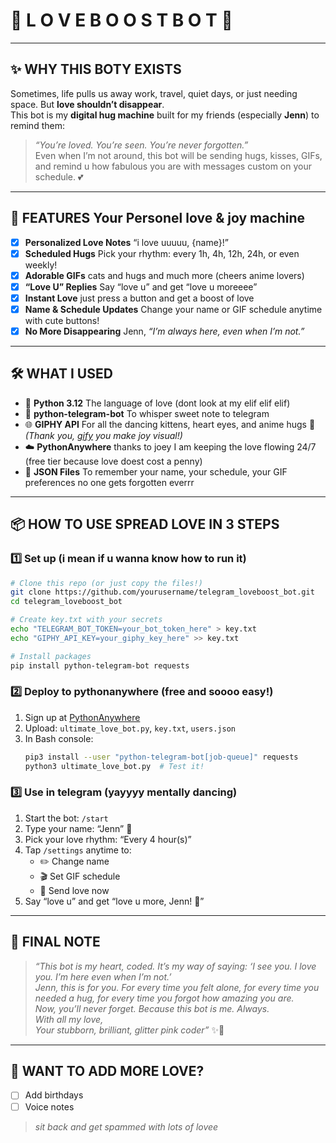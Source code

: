 # 💌 **L O V E  B O O S T B O T** 💌
---

## ✨ **WHY THIS BOTY EXISTS**

Sometimes, life pulls us away work, travel, quiet days, or just needing space. But **love shouldn’t disappear**.  
This bot is my **digital hug machine** built for my friends (especially **Jenn**) to remind them:  
> *“You’re loved. You’re seen. You’re never forgotten.”*  
Even when I’m not around, this bot will be sending hugs, kisses, GIFs, and remind u how fabulous you are with messages custom on your schedule. 💕

---

## 🚀 **FEATURES** Your Personel love & joy machine

- [x] **Personalized Love Notes** “i love uuuuu, {name}!”   
- [x] **Scheduled Hugs** Pick your rhythm: every 1h, 4h, 12h, 24h, or even weekly!  
- [x] **Adorable GIFs** cats and hugs and much more (cheers anime lovers)
- [x] **“Love U” Replies** Say “love u” and get “love u moreeee”
- [x] **Instant Love** just press a button and get a boost of love
- [x] **Name & Schedule Updates** Change your name or GIF schedule anytime with cute buttons!   
- [x] **No More Disappearing** Jenn, *“I’m always here, even when I’m not.”*

---

## 🛠️ **WHAT I USED**

- 🐍 **Python 3.12** The language of love (dont look at my elif elif elif) 
- 🤖 **python-telegram-bot** To whisper sweet note to telegram  
- 🌐 **GIPHY API** For all the dancing kittens, heart eyes, and anime hugs 🎁 *(Thank you, [gify](https://giphy.com/) you make joy visual!)*  
- ☁️ **PythonAnywhere** thanks to joey I am keeping the love flowing 24/7 (free tier because love doest cost a penny)  
- 💾 **JSON Files** To remember your name, your schedule, your GIF preferences no one gets forgotten everrr

---

## 📦 **HOW TO USE SPREAD LOVE IN 3 STEPS**

### 1️⃣ Set up (i mean if u wanna know how to run it)


```bash
# Clone this repo (or just copy the files!)
git clone https://github.com/yourusername/telegram_loveboost_bot.git
cd telegram_loveboost_bot

# Create key.txt with your secrets
echo "TELEGRAM_BOT_TOKEN=your_bot_token_here" > key.txt
echo "GIPHY_API_KEY=your_giphy_key_here" >> key.txt

# Install packages
pip install python-telegram-bot requests
```

### 2️⃣ Deploy to pythonanywhere (free and soooo easy!)

1. Sign up at [PythonAnywhere](https://www.pythonanywhere.com/)  
2. Upload: `ultimate_love_bot.py`, `key.txt`, `users.json`  
3. In Bash console:  
   ```bash
   pip3 install --user "python-telegram-bot[job-queue]" requests
   python3 ultimate_love_bot.py  # Test it!
   ```  

### 3️⃣ Use in telegram (yayyyy mentally dancing)

1. Start the bot: `/start`  
2. Type your name: “Jenn” 💖  
3. Pick your love rhythm: “Every 4 hour(s)”  
4. Tap `/settings` anytime to:  
   - ✏️ Change name  
   - 🎬 Set GIF schedule  
   - 💌 Send love now  
5. Say “love u” and get “love u more, Jenn! 💖”  

---

## 💌 **FINAL NOTE**

> *“This bot is my heart, coded. It’s my way of saying: ‘I see you. I love you. I’m here even when I’m not.’  
> Jenn, this is for you. For every time you felt alone, for every time you needed a hug, for every time you forgot how amazing you are.  
> Now, you’ll never forget. Because this bot is me. Always.  
> With all my love,  
> Your stubborn, brilliant, glitter pink coder”* ✨💖

---

## 💬 **WANT TO ADD MORE LOVE?**
- [ ] Add birthdays 
- [ ] Voice notes
> *sit back and get spammed with lots of lovee* 
